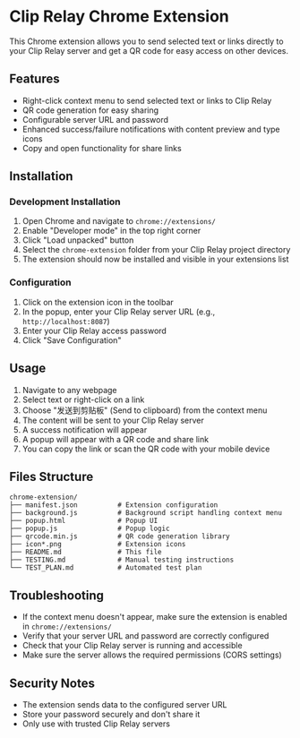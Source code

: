 # Clip Relay Chrome Extension

This Chrome extension allows you to send selected text or links directly to your Clip Relay server and get a QR code for easy access on other devices.

## Features

- Right-click context menu to send selected text or links to Clip Relay
- QR code generation for easy sharing
- Configurable server URL and password
- Enhanced success/failure notifications with content preview and type icons
- Copy and open functionality for share links

## Installation

### Development Installation

1. Open Chrome and navigate to `chrome://extensions/`
2. Enable "Developer mode" in the top right corner
3. Click "Load unpacked" button
4. Select the `chrome-extension` folder from your Clip Relay project directory
5. The extension should now be installed and visible in your extensions list

### Configuration

1. Click on the extension icon in the toolbar
2. In the popup, enter your Clip Relay server URL (e.g., `http://localhost:8087`)
3. Enter your Clip Relay access password
4. Click "Save Configuration"

## Usage

1. Navigate to any webpage
2. Select text or right-click on a link
3. Choose "发送到剪贴板" (Send to clipboard) from the context menu
4. The content will be sent to your Clip Relay server
5. A success notification will appear
6. A popup will appear with a QR code and share link
7. You can copy the link or scan the QR code with your mobile device

## Files Structure

```
chrome-extension/
├── manifest.json          # Extension configuration
├── background.js          # Background script handling context menu
├── popup.html             # Popup UI
├── popup.js               # Popup logic
├── qrcode.min.js          # QR code generation library
├── icon*.png              # Extension icons
├── README.md              # This file
├── TESTING.md             # Manual testing instructions
└── TEST_PLAN.md           # Automated test plan
```

## Troubleshooting

- If the context menu doesn't appear, make sure the extension is enabled in `chrome://extensions/`
- Verify that your server URL and password are correctly configured
- Check that your Clip Relay server is running and accessible
- Make sure the server allows the required permissions (CORS settings)

## Security Notes

- The extension sends data to the configured server URL
- Store your password securely and don't share it
- Only use with trusted Clip Relay servers